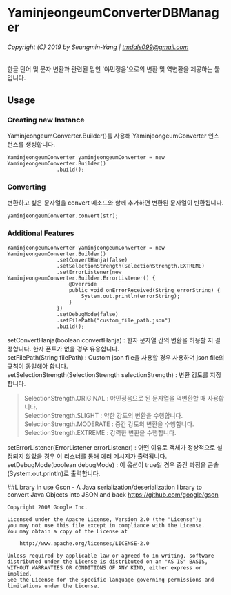 # YaminjeongeumConverterDBManager
###### Copyright (C) 2019 by Seungmin-Yang | <tmdals099@gmail.com>

한글 단어 및 문자 변환과 관련된 밈인 '야민정음'으로의 변환 및 역변환을 제공하는 툴입니다.

## Usage
### Creating new Instance
YaminjeongeumConverter.Builder()를 사용해 YaminjeongeumConverter 인스턴스를 생성합니다.
```
YaminjeongeumConverter yaminjeongeumConverter = new YaminjeongeumConverter.Builder()
                .build();
```
### Converting
변환하고 싶은 문자열을 convert 메소드와 함께 추가하면 변환된 문자열이 반환됩니다.
```
yaminjeongeumConverter.convert(str);
```

### Additional Features
```
YaminjeongeumConverter yaminjeongeumConverter = new YaminjeongeumConverter.Builder()
                .setConvertHanja(false)
                .setSelectionStrength(SelectionStrength.EXTREME)
                .setErrorListener(new YaminjeongeumConverter.Builder.ErrorListener() {
                    @Override
                    public void onErrorReceived(String errorString) {
                        System.out.println(errorString);
                    }
                })
                .setDebugMode(false)
                .setFilePath("custom_file_path.json")
                .build();
```
setConvertHanja(boolean convertHanja) : 한자 문자열 간의 변환을 허용할 지 결정합니다. 한자 폰트가 없을 경우 유용합니다.  
setFilePath(String filePath) : Custom json file을 사용할 경우 사용하며 json file의 규칙이 동일해야 합니다.  
setSelectionStrength(SelectionStrength selectionStrength) : 변환 강도를 지정합니다.
> SelectionStrength.ORIGINAL : 야민정음으로 된 문자열을 역변환할 때 사용합니다.  
> SelectionStrength.SLIGHT : 약한 강도의 변환을 수행합니다.  
> SelectionStrength.MODERATE : 중간 강도의 변환을 수행합니다.  
> SelectionStrength.EXTREME : 강력한 변환을 수행합니다.  

setErrorListener(ErrorListener errorListener) : 어떤 이유로 객체가 정상적으로 설정되지 않았을 경우 이 리스너를 통해 에러 메시지가 출력됩니다.  
setDebugMode(boolean debugMode) : 이 옵션이 true일 경우 중간 과정을 콘솔(System.out.println)로 출력합니다.  

##Library in use
Gson - A Java serialization/deserialization library to convert Java Objects into JSON and back
<https://github.com/google/gson>
```
Copyright 2008 Google Inc.

Licensed under the Apache License, Version 2.0 (the "License");
you may not use this file except in compliance with the License.
You may obtain a copy of the License at

    http://www.apache.org/licenses/LICENSE-2.0

Unless required by applicable law or agreed to in writing, software
distributed under the License is distributed on an "AS IS" BASIS,
WITHOUT WARRANTIES OR CONDITIONS OF ANY KIND, either express or implied.
See the License for the specific language governing permissions and
limitations under the License.
```
